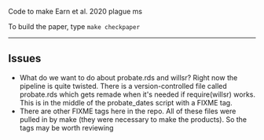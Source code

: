 
Code to make Earn et al. 2020 plague ms

To build the paper, type `make checkpaper`

----------------------------------------------------------------------

## Issues

* What do we want to do about probate.rds and willsr?  Right now the pipeline is quite twisted. There is a version-controlled file called probate.rds which gets remade when it's needed if require(willsr) works. This is in the middle of the probate_dates script with a FIXME tag.
* There are other FIXME tags here in the repo. All of these files were pulled in by make (they were necessary to make the products). So the tags may be worth reviewing
